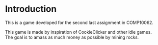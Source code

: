 # Introduction
This is a game developed for the second last assignment in COMP10062.

This game is made by inspiration of CookieClicker and other idle games. The goal is to amass as much money as possible by mining rocks.

